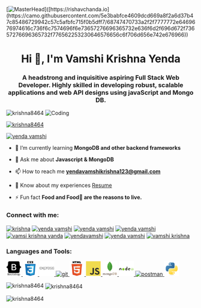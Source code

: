 [![MasterHead](https://1.bp.blogspot.com/-7A4WynwLsM...)]([https://rishavchanda.io](https://camo.githubusercontent.com/5e3babfce4609dcd669a8f2a6d37b47c85486729942c57c5afbfc715f0b5dff7/68747470733a2f2f7777772e6469676974616c736f6c7574696f6e73657276696365732e636f6d2f696d672f73657276696365732f776562253230646576656c6f706d656e742e676966))
<h1 align="center">Hi 👋, I'm Vamshi Krishna Yenda</h1>
<h3 align="center">A headstrong and inquisitive aspiring Full Stack Web Developer. Highly skilled in developing robust, scalable applications and web API designs using javaScript and Mongo DB.</h3>
<img align="right" alt="Coding" width="400" src="https://cdn.dribbble.com/users/1894420/screenshots/14032021/programming_01.gif">

<p align="left"> <img src="https://komarev.com/ghpvc/?username=krishna8464&label=Profile%20views&color=0e75b6&style=flat" alt="krishna8464" /> </p>

<p align="left"> <a href="https://github.com/ryo-ma/github-profile-trophy"><img src="https://github-profile-trophy.vercel.app/?username=krishna8464" alt="krishna8464" /></a> </p>

<p align="left"> <a href="https://twitter.com/yenda vamshi" target="blank"><img src="https://img.shields.io/twitter/follow/yenda vamshi?logo=twitter&style=for-the-badge" alt="yenda vamshi" /></a> </p>

- 🌱 I’m currently learning **MongoDB and other backend frameworks**

- 💬 Ask me about **Javascript & MongoDB**

- 📫 How to reach me **yendavamshikrishna123@gmail.com**

- 📄 Know about my experiences [Resume](https://drive.google.com/file/d/1VelkEVwQtmgY_JURnf0_L5_4Fd3p7kJS/view?usp=share_link)

- ⚡ Fun fact **Food and Food🍜 are the reasons to live.**

<h3 align="left">Connect with me:</h3>
<p align="left">
<a href="https://codepen.io/krishna" target="blank"><img align="center" src="https://raw.githubusercontent.com/rahuldkjain/github-profile-readme-generator/master/src/images/icons/Social/codepen.svg" alt="krishna" height="30" width="40" /></a>
<a href="https://twitter.com/yenda vamshi" target="blank"><img align="center" src="https://raw.githubusercontent.com/rahuldkjain/github-profile-readme-generator/master/src/images/icons/Social/twitter.svg" alt="yenda vamshi" height="30" width="40" /></a>
<a href="https://linkedin.com/in/yenda vamshi" target="blank"><img align="center" src="https://raw.githubusercontent.com/rahuldkjain/github-profile-readme-generator/master/src/images/icons/Social/linked-in-alt.svg" alt="yenda vamshi" height="30" width="40" /></a>
<a href="https://codesandbox.com/yenda vamshi" target="blank"><img align="center" src="https://raw.githubusercontent.com/rahuldkjain/github-profile-readme-generator/master/src/images/icons/Social/codesandbox.svg" alt="yenda vamshi" height="30" width="40" /></a>
<a href="https://fb.com/vamsi krishna yanda" target="blank"><img align="center" src="https://raw.githubusercontent.com/rahuldkjain/github-profile-readme-generator/master/src/images/icons/Social/facebook.svg" alt="vamsi krishna yanda" height="30" width="40" /></a>
<a href="https://instagram.com/yendavamshi" target="blank"><img align="center" src="https://raw.githubusercontent.com/rahuldkjain/github-profile-readme-generator/master/src/images/icons/Social/instagram.svg" alt="yendavamshi" height="30" width="40" /></a>
<a href="https://www.youtube.com/c/yenda vamshi" target="blank"><img align="center" src="https://raw.githubusercontent.com/rahuldkjain/github-profile-readme-generator/master/src/images/icons/Social/youtube.svg" alt="yenda vamshi" height="30" width="40" /></a>
<a href="https://www.leetcode.com/vamshi krishna" target="blank"><img align="center" src="https://raw.githubusercontent.com/rahuldkjain/github-profile-readme-generator/master/src/images/icons/Social/leet-code.svg" alt="vamshi krishna" height="30" width="40" /></a>
</p>

<h3 align="left">Languages and Tools:</h3>
<p align="left"> <a href="https://getbootstrap.com" target="_blank" rel="noreferrer"> <img src="https://raw.githubusercontent.com/devicons/devicon/master/icons/bootstrap/bootstrap-plain-wordmark.svg" alt="bootstrap" width="40" height="40"/> </a> <a href="https://www.w3schools.com/css/" target="_blank" rel="noreferrer"> <img src="https://raw.githubusercontent.com/devicons/devicon/master/icons/css3/css3-original-wordmark.svg" alt="css3" width="40" height="40"/> </a> <a href="https://expressjs.com" target="_blank" rel="noreferrer"> <img src="https://raw.githubusercontent.com/devicons/devicon/master/icons/express/express-original-wordmark.svg" alt="express" width="40" height="40"/> </a> <a href="https://git-scm.com/" target="_blank" rel="noreferrer"> <img src="https://www.vectorlogo.zone/logos/git-scm/git-scm-icon.svg" alt="git" width="40" height="40"/> </a> <a href="https://www.w3.org/html/" target="_blank" rel="noreferrer"> <img src="https://raw.githubusercontent.com/devicons/devicon/master/icons/html5/html5-original-wordmark.svg" alt="html5" width="40" height="40"/> </a> <a href="https://developer.mozilla.org/en-US/docs/Web/JavaScript" target="_blank" rel="noreferrer"> <img src="https://raw.githubusercontent.com/devicons/devicon/master/icons/javascript/javascript-original.svg" alt="javascript" width="40" height="40"/> </a> <a href="https://www.mongodb.com/" target="_blank" rel="noreferrer"> <img src="https://raw.githubusercontent.com/devicons/devicon/master/icons/mongodb/mongodb-original-wordmark.svg" alt="mongodb" width="40" height="40"/> </a> <a href="https://nodejs.org" target="_blank" rel="noreferrer"> <img src="https://raw.githubusercontent.com/devicons/devicon/master/icons/nodejs/nodejs-original-wordmark.svg" alt="nodejs" width="40" height="40"/> </a> <a href="https://postman.com" target="_blank" rel="noreferrer"> <img src="https://www.vectorlogo.zone/logos/getpostman/getpostman-icon.svg" alt="postman" width="40" height="40"/> </a> <a href="https://www.python.org" target="_blank" rel="noreferrer"> <img src="https://raw.githubusercontent.com/devicons/devicon/master/icons/python/python-original.svg" alt="python" width="40" height="40"/> </a> </p>

<p><img align="left" src="https://github-readme-stats.vercel.app/api/top-langs?username=krishna8464&show_icons=true&locale=en&layout=compact" alt="krishna8464" /></p>

<p>&nbsp;<img align="center" src="https://github-readme-stats.vercel.app/api?username=krishna8464&show_icons=true&locale=en" alt="krishna8464" /></p>

<p><img align="center" src="https://github-readme-streak-stats.herokuapp.com/?user=krishna8464&" alt="krishna8464" /></p>
